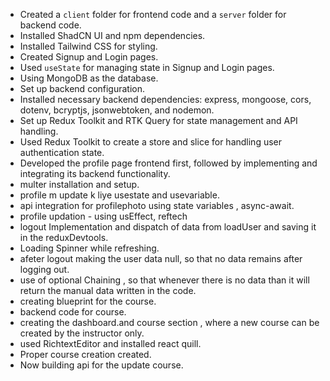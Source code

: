 - Created a `client` folder for frontend code and a `server` folder for backend code.
- Installed ShadCN UI and npm dependencies.
- Installed Tailwind CSS for styling.
- Created Signup and Login pages.
- Used `useState` for managing state in Signup and Login pages.  
- Using MongoDB as the database.
- Set up backend configuration.
- Installed necessary backend dependencies: express, mongoose, cors, dotenv, bcryptjs, jsonwebtoken, and nodemon.
- Set up Redux Toolkit and RTK Query for state management and API handling.
- Used Redux Toolkit to create a store and slice for handling user authentication state.
- Developed the profile page frontend first, followed by implementing and integrating its backend functionality.
- multer installation and setup.
- profile m update k liye usestate and usevariable.
- api integration for profilephoto using state variables , async-await.
- profile updation - using usEffect, reftech
- logout Implementation and dispatch of data from loadUser and saving it in the reduxDevtools.
- Loading Spinner while refreshing.
- afeter logout making the user data null, so that no data remains after logging out.
- use of optional Chaining , so that whenever there is no data than it will return the manual data written in the code.
- creating blueprint for the course.
- backend code for course.
- creating the dashboard.and course section , where a new course can be created by the instructor only.
- used RichtextEditor and installed react quill.
- Proper course creation created.
- Now building api for the update course.
